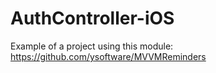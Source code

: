 # AuthController-iOS

Example of a project using this module: https://github.com/ysoftware/MVVMReminders
